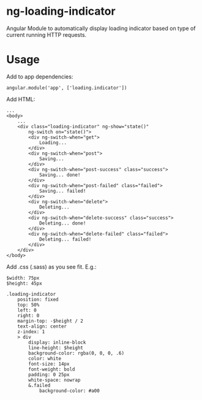 # ng-loading-indicator
Angular Module to automatically display loading indicator based on type of current running HTTP requests.

# Usage

Add to app dependencies:

    angular.module('app', ['loading.indicator'])

Add HTML:

    ...
    <body>
        ...
        <div class="loading-indicator" ng-show="state()"
            ng-switch on="state()">
            <div ng-switch-when="get">
                Loading...
            </div>
            <div ng-switch-when="post">
                Saving...
            </div>
            <div ng-switch-when="post-success" class="success">
                Saving... done!
            </div>
            <div ng-switch-when="post-failed" class="failed">
                Saving... failed!
            </div>
            <div ng-switch-when="delete">
                Deleting...
            </div>
            <div ng-switch-when="delete-success" class="success">
                Deleting... done!
            </div>
            <div ng-switch-when="delete-failed" class="failed">
                Deleting... failed!
            </div>
        </div>
    </body>

Add .css (.sass) as you see fit. E.g.:

    $width: 75px
    $height: 45px

    .loading-indicator
        position: fixed
        top: 50%
        left: 0
        right: 0
        margin-top: -$height / 2
        text-align: center
        z-index: 1
        > div
            display: inline-block
            line-height: $height
            background-color: rgba(0, 0, 0, .6)
            color: white
            font-size: 14px
            font-weight: bold
            padding: 0 25px
            white-space: nowrap
            &.failed
                background-color: #a00
